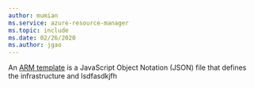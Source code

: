 ```yaml
---
author: mumian
ms.service: azure-resource-manager
ms.topic: include
ms.date: 02/26/2020
ms.author: jgao
---
```


An [ARM template](../articles/azure-resource-manager/templates/overview.md) is a JavaScript Object Notation (JSON) file that defines the infrastructure and lsdfasdkjfh